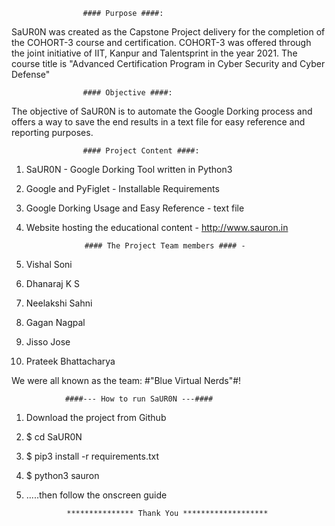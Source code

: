 					#### Purpose ####:

SaUR0N was created as the Capstone Project delivery for the completion of the COHORT-3 course and certification.
COHORT-3 was offered through the joint initiative of IIT, Kanpur and Talentsprint in the year 2021.
The course title is "Advanced Certification Program in Cyber Security and Cyber Defense"


					#### Objective ####:

The objective of SaUR0N is to automate the Google Dorking process and offers a way to save the end results in a text file for easy reference and reporting purposes.


					#### Project Content ####:

1. SaUR0N - Google Dorking Tool written in Python3
2. Google and PyFiglet - Installable Requirements
3. Google Dorking Usage and Easy Reference - text file
4. Website hosting the educational content - http://www.sauron.in


					#### The Project Team members #### -
    
1. Vishal Soni
2. Dhanaraj K S
3. Neelakshi Sahni
4. Gagan Nagpal
5. Jisso Jose
6. Prateek Bhattacharya

We were all known as the team:
#"Blue Virtual Nerds"#!



				####--- How to run SaUR0N ---####

1. Download the project from Github
2. $ cd SaUR0N
3. $ pip3 install -r requirements.txt
4. $ python3 sauron
5. .....then follow the onscreen guide


				*************** Thank You *******************
